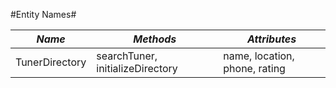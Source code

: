#Entity Names#

| *Name* | *Methods* | *Attributes* |
|----|----|----|
|TunerDirectory| searchTuner, initializeDirectory | name, location, phone, rating|

